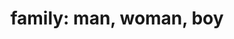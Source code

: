 ---
layout: people&body
title: "family: man, woman, boy"
emoji: family_man_woman_boy
permalink: 👨‍👩‍👦.html
---